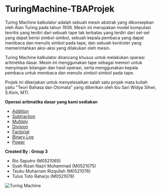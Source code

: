 # TuringMachine-TBAProjek

Turing Machine kalkulator adalah sebuah mesin abstrak yang dikonsepkan oleh Alan Turing pada tahun 1936. Mesin ini merupakan model komputasi teoritis yang terdiri dari sebuah tape tak terbatas yang terdiri dari sel-sel yang dapat berisi simbol-simbol, sebuah kepala pembaca yang dapat membaca dan menulis simbol pada tape, dan sebuah kontroler yang memerintahkan aksi-aksi yang dilakukan oleh mesin.

Turing Machine kalkulator dirancang khusus untuk melakukan operasi aritmetika dasar. Mesin ini menggunakan tape sebagai memori untuk menyimpan bilangan dan hasil operasi, serta menggunakan kepala pembaca untuk membaca dan menulis simbol-simbol pada tape.

Projek ini dikerjakan untuk menyelesaikan salah satu projek mata kuliah yaitu "Teori Bahasa dan Otomata" yang diberikan oleh Ibu Sari Widya Sihwi, S.Kom, MTI.

**Operasi aritmatika dasar yang kami sediakan**
- <a href="addition.html">Addition</a>
- <a href="subtraction.html">Subtraction</a>
- <a href="multiply.html">Multiply</a>
- <a href="division.html">Division</a>
- <a href="factorial.html">Factorial</a>
- <a href="binaryLog.html">Binary Log</a>
- <a href="power.html">Power</a>

**Created By : Group 3**
- Rio Saputro (M0521065)
- Syah Rizan Nazri Muhammad (M0521075)
- Teuku Muharram Rizqullah (M0521076)
- Tulus Toto Raharjo (M0521078)

![Turing Machine](https://th.bing.com/th/id/R.a5f4a676d88c2ada96c5a046ca1c796e?rik=8l9%2buqjXqCAvug&riu=http%3a%2f%2fraganwald.com%2fassets%2fimages%2ftooling%2f1200px-Turing_Machine_Model_Davey_2012.jpg&ehk=CGi8zDVqhPhoKsKrNflHozfhKssEw0GwqJW%2bJjJ0zG0%3d&risl=&pid=ImgRaw&r=0)
